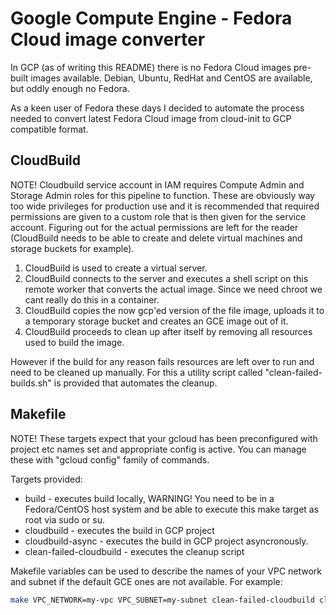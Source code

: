 # Google Compute Engine - Fedora Cloud image converter

In GCP (as of writing this README) there is no Fedora Cloud images pre-built images available. Debian, Ubuntu, RedHat and CentOS are available, but oddly enough no Fedora.

As a keen user of Fedora these days I decided to automate the process needed to convert latest Fedora Cloud image from cloud-init to GCP compatible format.

## CloudBuild

NOTE! Cloudbuild service account in IAM requires Compute Admin and Storage Admin roles for this pipeline to function. These are obviously way too wide privileges for production use and it is recommended that required permissions are given to a custom role that is then given for the service account. Figuring out for the actual permissions are left for the reader (CloudBuild needs to be able to create and delete virtual machines and storage buckets for example).

1. CloudBuild is used to create a virtual server.
2. CloudBuild connects to the server and executes a shell script on this remote worker that converts the actual image. Since we need chroot we cant really do this in a container.
3. CloudBuild copies the now gcp'ed version of the file image, uploads it to a temporary storage bucket and creates an GCE image out of it.
4. CloudBuild proceeds to clean up after itself by removing all resources used to build the image.

However if the build for any reason fails resources are left over to run and need to be cleaned up manually. For this a utility script called "clean-failed-builds.sh" is provided that automates the cleanup.

## Makefile

NOTE! These targets expect that your gcloud has been preconfigured with project etc names set and appropriate config is active. You can manage these with "gcloud config" family of commands.

Targets provided:

* build - executes build locally, WARNING! You need to be in a Fedora/CentOS host system and be able to execute this make target as root via sudo or su.
* cloudbuild - executes the build in GCP project
* cloudbuild-async - executes the build in GCP project asyncronously.
* clean-failed-cloudbuild - executes the cleanup script

Makefile variables can be used to describe the names of your VPC network and subnet if the default GCE ones are not available. For example:

```sh
make VPC_NETWORK=my-vpc VPC_SUBNET=my-subnet clean-failed-cloudbuild cloudbuild
```
